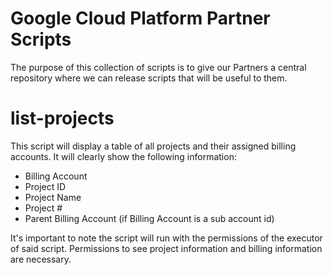 # Google Cloud Platform Partner Scripts

The purpose of this collection of scripts is to give our Partners a central repository where we can release scripts that will be useful to them.

# list-projects

This script will display a table of all projects and their assigned billing accounts. It will clearly show the following information:
- Billing Account
- Project ID
- Project Name
- Project #
- Parent Billing Account (if Billing Account is a sub account id)

It's important to note the script will run with the permissions of the executor of said script. Permissions to see project information and billing information are necessary.

